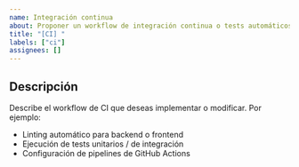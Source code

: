 ```yaml
---
name: Integración continua
about: Proponer un workflow de integración continua o tests automáticos
title: "[CI] "
labels: ["ci"]
assignees: []
---
```


## Descripción
Describe el workflow de CI que deseas implementar o modificar. Por ejemplo:
- Linting automático para backend o frontend
- Ejecución de tests unitarios / de integración
- Configuración de pipelines de GitHub Actions
